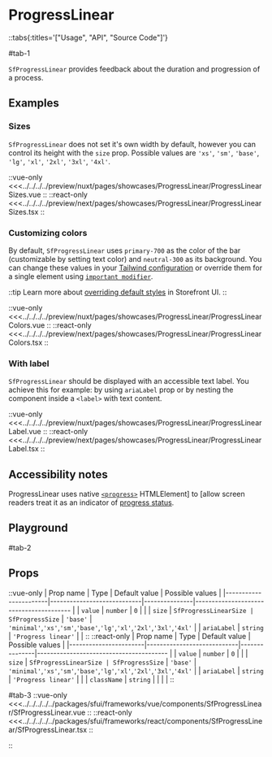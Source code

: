 # ProgressLinear

::tabs{:titles='["Usage", "API", "Source Code"]'}

#tab-1

`SfProgressLinear` provides feedback about the duration and progression of a process.

## Examples

### Sizes

`SfProgressLinear` does not set it's own width by default, however you can control its height with the `size` prop. Possible values are `'xs'`, `'sm'`, `'base'`, `'lg'`, `'xl'`, `'2xl'`, `'3xl'`, `'4xl'`.

<Showcase showcase-name="ProgressLinear/ProgressLinearSizes" style="min-height:300px">

::vue-only
<<<../../../../preview/nuxt/pages/showcases/ProgressLinear/ProgressLinearSizes.vue
::
::react-only
<<<../../../../preview/next/pages/showcases/ProgressLinear/ProgressLinearSizes.tsx
::

</Showcase>

### Customizing colors

By default, `SfProgressLinear` uses `primary-700` as the color of the bar (customizable by setting text color) and `neutral-300` as its background. You can change these values in your [Tailwind configuration](https://tailwindcss.com/docs/configuration#theme) or override them for a single element using [`important modifier`](https://tailwindcss.com/docs/configuration#important-modifier).

::tip
Learn more about [overriding default styles](/customization/overriding-default-styles) in Storefront UI.
::

<Showcase showcase-name="ProgressLinear/ProgressLinearColors">

::vue-only
<<<../../../../preview/nuxt/pages/showcases/ProgressLinear/ProgressLinearColors.vue
::
::react-only
<<<../../../../preview/next/pages/showcases/ProgressLinear/ProgressLinearColors.tsx
::

</Showcase>

### With label

`SfProgressLinear` should be displayed with an accessible text label. You achieve this for example: by using `ariaLabel` prop or by nesting the component inside a `<label>` with text content.

<Showcase showcase-name="ProgressLinear/ProgressLinearLabel">

::vue-only
<<<../../../../preview/nuxt/pages/showcases/ProgressLinear/ProgressLinearLabel.vue
::
::react-only
<<<../../../../preview/next/pages/showcases/ProgressLinear/ProgressLinearLabel.tsx
::

</Showcase>

## Accessibility notes

ProgressLinear uses native [`<progress>`](https://developer.mozilla.org/en-US/docs/Web/HTML/Element/progress) HTMLElement] to [allow screen readers treat it as an indicator of [progress status](https://developer.mozilla.org/en-US/docs/Web/Accessibility/ARIA/Roles/progressbar_role).

## Playground

<Generate />

#tab-2

## Props

::vue-only
| Prop name             | Type                       | Default value | Possible values                              |
|-----------------------|----------------------------|---------------|----------------------------------------      |
|  `value`                |  `number`                    | `0`            |                                        |
| `size`                |      `SfProgressLinearSize | SfProgressSize`        | `'base'`           |  `'minimal'`,`'xs'`,`'sm'`,`'base'`,`'lg'`,`'xl'`,`'2xl'`,`'3xl'`,`'4xl'` |
| `ariaLabel`    |      `string`                | `'Progress linear'`                     |                                      |
::
::react-only
| Prop name             | Type                       | Default value | Possible values                              |
|-----------------------|----------------------------|---------------|----------------------------------------      |
|  `value`                |  `number`                    | `0`            |                                        |
| `size`                |      `SfProgressLinearSize | SfProgressSize`        | `'base'`           |  `'minimal'`,`'xs'`,`'sm'`,`'base'`,`'lg'`,`'xl'`,`'2xl'`,`'3xl'`,`'4xl'` |
| `ariaLabel`    |      `string`                | `'Progress linear'`                     |                                      |
| `className`             |  `string`                    |               |                                  |            |
::

#tab-3
::vue-only
<<<../../../../../packages/sfui/frameworks/vue/components/SfProgressLinear/SfProgressLinear.vue
::
::react-only
<<<../../../../../packages/sfui/frameworks/react/components/SfProgressLinear/SfProgressLinear.tsx
::

::
